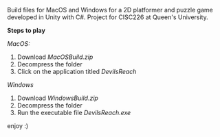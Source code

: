 Build files for MacOS and Windows for a 2D platformer and puzzle game developed in Unity with C#. Project for CISC226 at Queen's University.

**Steps to play**

_MacOS:_
1. Download _MacOSBuild.zip_
2. Decompress the folder
3. Click on the application titled _DevilsReach_

_Windows_
1. Download _WindowsBuild.zip_
2. Decompress the folder
3. Run the executable file _DevilsReach.exe_

enjoy :)
